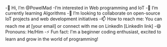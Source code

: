 -👋 Hi, I’m @PowelMad
-I’m interested in Web programming and IoT
-🌱 I’m currently learning Algorithms
-💞️ I’m looking to collaborate on open-source IoT projects and web development initiatives
-📫 How to reach me: You can reach me at [your email] or connect with me on LinkedIn [LinkedIn link]
-😄 Pronouns: He/Him
-⚡ Fun fact: I'm a beginner coding enthusiast, excited to learn and grow in the world of programming!

<!---
PowelMad/PowelMad is a ✨ special ✨ repository because its `README.md` (this file) appears on your GitHub profile.
You can click the Preview link to take a look at your changes.
--->

